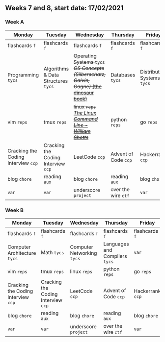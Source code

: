 ## Weeks 7 and 8, start date: 17/02/2021 
### Week A
| Monday | Tuesday | Wednesday | Thursday | Friday | Saturday | Sunday |
| ------ | ------- | --------- | -------- | ------ | -------- | ------ |
| flashcards `f` | flashcards `f` | flashcards `f` | flashcards `f` | flashcards `f` | flashcards `f` | --- | 
| Programming `tycs` | Algorithms & Data Structures `tycs`| ~~Operating Systems `tycs` _OS Concepts (Silberschatz, Galvin, Gagne)_ [(the dinosaur book)](www.os-book.com)~~ | Databases `tycs` | Distributed Systems `tycs` | var | Human Resource Machine `game` |
| vim `reps` | tmux `reps` | ~~linux `reps` [_The Linux Command Line - William Shotts_](http://linuxcommand.org/tlcl.php)~~ | python `reps` | go `reps` | c `reps` | --- |
| Cracking the Coding Interview `ccp` | Cracking the Coding Interview `ccp` | LeetCode `ccp` | Advent of Code `ccp` | Hackerrank `ccp` | `var` | --- |
| blog `chore` | reading `aux` | blog `chore` | reading `aux` | blog `chore` | reading `aux` | --- |
| `var` | `var` | underscore `project` | over the wire `ctf` | `var` | `var` | --- |


### Week B
| Monday | Tuesday | Wednesday | Thursday | Friday | Saturday | Sunday |
| ------ | ------- | --------- | -------- | ------ | -------- | ------ |
| flashcards `f` | flashcards `f` | flashcards `f` | flashcards `f` | flashcards `f` | flashcards `f` | --- | 
| Computer Architecture `tycs` | Math `tycs` | Computer Networking `tycs` | Languages and Compilers `tycs` | `var` | `var` | --- | 
| vim `reps` | tmux `reps` | linux `reps` | python `reps` | go `reps` | c `reps` | --- |
| Cracking the Coding Interview `ccp` | Cracking the Coding Interview `ccp` | LeetCode `ccp` | Advent of Code `ccp` | Hackerrank `ccp` | `var` | --- |
| blog `chore` | reading `aux` | blog `chore` | reading `aux` | blog `chore` | reading `aux` | --- |
| `var` | `var` | underscore `project` | over the wire `ctf` | `var` | `var` | --- |
